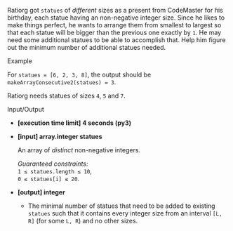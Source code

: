 
Ratiorg got  `statues`  of  _different_  sizes as a present from CodeMaster for his birthday, each statue having an non-negative integer size. Since he likes to make things perfect, he wants to arrange them from smallest to largest so that each statue will be bigger than the previous one exactly by  `1`. He may need some additional statues to be able to accomplish that. Help him figure out the minimum number of additional statues needed.

Example

For  `statues = [6, 2, 3, 8]`, the output should be  
`makeArrayConsecutive2(statues) = 3`.

Ratiorg needs statues of sizes  `4`,  `5`  and  `7`.

Input/Output

-   **[execution time limit] 4 seconds (py3)**
    
-   **[input] array.integer statues**
    
    An array of  _distinct_  non-negative integers.
    
    _Guaranteed constraints:_  
    `1 ≤ statues.length ≤ 10`,  
    `0 ≤ statues[i] ≤ 20`.
    
-   **[output] integer**
    
    -   The minimal number of statues that need to be added to existing  `statues`  such that it contains every integer size from an interval  `[L, R]`  (for some  `L, R`) and no other sizes.